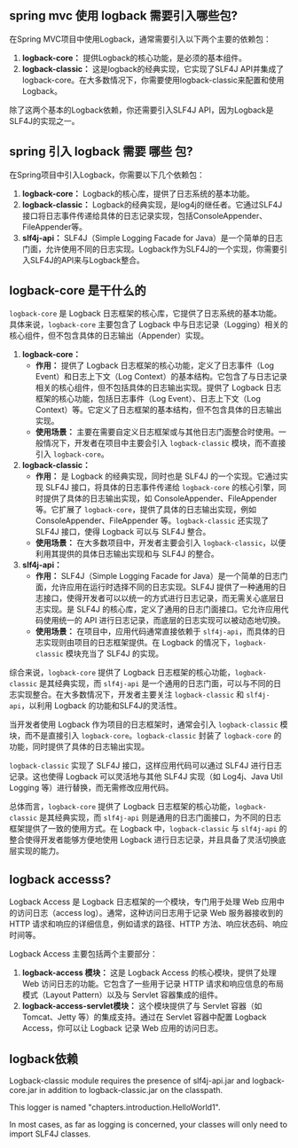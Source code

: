 ## spring mvc 使用 logback 需要引入哪些包?

在Spring MVC项目中使用Logback，通常需要引入以下两个主要的依赖包：

1. **logback-core：** 提供Logback的核心功能，是必须的基本组件。
2. **logback-classic：** 这是logback的经典实现，它实现了SLF4J API并集成了logback-core。在大多数情况下，你需要使用logback-classic来配置和使用Logback。

除了这两个基本的Logback依赖，你还需要引入SLF4J API，因为Logback是SLF4J的实现之一。

## spring 引入 logback 需要 哪些 包?

在Spring项目中引入Logback，你需要以下几个依赖包：

1. **logback-core：** Logback的核心库，提供了日志系统的基本功能。
2. **logback-classic：** Logback的经典实现，是log4j的继任者。它通过SLF4J接口将日志事件传递给具体的日志记录实现，包括ConsoleAppender、FileAppender等。
3. **slf4j-api：** SLF4J（Simple Logging Facade for Java）是一个简单的日志门面，允许使用不同的日志实现。Logback作为SLF4J的一个实现，你需要引入SLF4J的API来与Logback整合。

## logback-core 是干什么的

`logback-core` 是 Logback 日志框架的核心库，它提供了日志系统的基本功能。具体来说，`logback-core` 主要包含了 Logback 中与日志记录（Logging）相关的核心组件，但不包含具体的日志输出（Appender）实现。

1. **logback-core：**
   * **作用：** 提供了 Logback 日志框架的核心功能，定义了日志事件（Log Event）和日志上下文（Log Context）的基本结构。它包含了与日志记录相关的核心组件，但不包括具体的日志输出实现。提供了 Logback 日志框架的核心功能，包括日志事件（Log Event）、日志上下文（Log Context）等。它定义了日志框架的基本结构，但不包含具体的日志输出实现。
   * **使用场景：** 主要在需要自定义日志框架或与其他日志门面整合时使用。一般情况下，开发者在项目中主要会引入 `logback-classic` 模块，而不直接引入 `logback-core`。
2. **logback-classic：**
   * **作用：** 是 Logback 的经典实现，同时也是 SLF4J 的一个实现。它通过实现 SLF4J 接口，将具体的日志事件传递给 `logback-core` 的核心引擎，同时提供了具体的日志输出实现，如 ConsoleAppender、FileAppender 等。它扩展了 `logback-core`，提供了具体的日志输出实现，例如 ConsoleAppender、FileAppender 等。`logback-classic` 还实现了 SLF4J 接口，使得 Logback 可以与 SLF4J 整合。
   * **使用场景：** 在大多数项目中，开发者主要会引入 `logback-classic`，以便利用其提供的具体日志输出实现和与 SLF4J 的整合。
3. **slf4j-api：**
   * **作用：** SLF4J（Simple Logging Facade for Java）是一个简单的日志门面，允许应用在运行时选择不同的日志实现。SLF4J 提供了一种通用的日志接口，使得开发者可以以统一的方式进行日志记录，而无需关心底层日志实现。是 SLF4J 的核心库，定义了通用的日志门面接口。它允许应用代码使用统一的 API 进行日志记录，而底层的日志实现可以被动态地切换。
   * **使用场景：** 在项目中，应用代码通常直接依赖于 `slf4j-api`，而具体的日志实现则由项目的日志框架提供。在 Logback 的情况下，`logback-classic` 模块充当了 SLF4J 的实现。

综合来说，`logback-core` 提供了 Logback 日志框架的核心功能，`logback-classic` 是其经典实现，而 `slf4j-api` 是一个通用的日志门面，可以与不同的日志实现整合。在大多数情况下，开发者主要关注 `logback-classic` 和 `slf4j-api`，以利用 Logback 的功能和SLF4J的灵活性。

当开发者使用 Logback 作为项目的日志框架时，通常会引入 `logback-classic` 模块，而不是直接引入 `logback-core`。`logback-classic` 封装了 `logback-core` 的功能，同时提供了具体的日志输出实现。

`logback-classic` 实现了 SLF4J 接口，这样应用代码可以通过 SLF4J 进行日志记录。这也使得 Logback 可以灵活地与其他 SLF4J 实现（如 Log4j、Java Util Logging 等）进行替换，而无需修改应用代码。

总体而言，`logback-core` 提供了 Logback 日志框架的核心功能，`logback-classic` 是其经典实现，而 `slf4j-api` 则是通用的日志门面接口，为不同的日志框架提供了一致的使用方式。在 Logback 中，`logback-classic` 与 `slf4j-api` 的整合使得开发者能够方便地使用 Logback 进行日志记录，并且具备了灵活切换底层实现的能力。

## logback accesss?

Logback Access 是 Logback 日志框架的一个模块，专门用于处理 Web 应用中的访问日志（access log）。通常，这种访问日志用于记录 Web 服务器接收到的 HTTP 请求和响应的详细信息，例如请求的路径、HTTP 方法、响应状态码、响应时间等。

Logback Access 主要包括两个主要部分：

1. **logback-access 模块：** 这是 Logback Access 的核心模块，提供了处理 Web 访问日志的功能。它包含了一些用于记录 HTTP 请求和响应信息的布局模式（Layout Pattern）以及与 Servlet 容器集成的组件。
2. **logback-access-servlet模块：** 这个模块提供了与 Servlet 容器（如 Tomcat、Jetty 等）的集成支持。通过在 Servlet 容器中配置 Logback Access，你可以让 Logback 记录 Web 应用的访问日志。


## logback依赖

Logback-classic module requires the presence of slf4j-api.jar and logback-core.jar in addition to logback-classic.jar on the classpath.

This logger is named "chapters.introduction.HelloWorld1".

In most cases, as far as logging is concerned, your classes will only need to import SLF4J classes.
